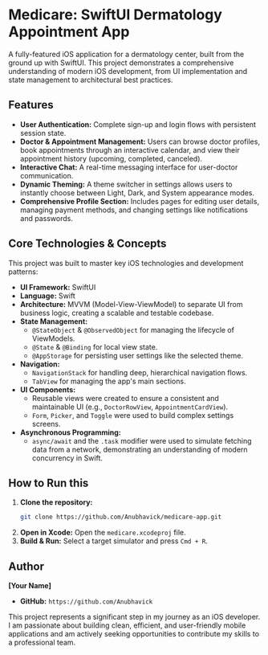 # Medicare: SwiftUI Dermatology Appointment App

A fully-featured iOS application for a dermatology center, built from the ground up with SwiftUI. This project demonstrates a comprehensive understanding of modern iOS development, from UI implementation and state management to architectural best practices.

## Features

- **User Authentication:** Complete sign-up and login flows with persistent session state.
- **Doctor & Appointment Management:** Users can browse doctor profiles, book appointments through an interactive calendar, and view their appointment history (upcoming, completed, canceled).
- **Interactive Chat:** A real-time messaging interface for user-doctor communication.
- **Dynamic Theming:** A theme switcher in settings allows users to instantly choose between Light, Dark, and System appearance modes.
- **Comprehensive Profile Section:** Includes pages for editing user details, managing payment methods, and changing settings like notifications and passwords.

## Core Technologies & Concepts

This project was built to master key iOS technologies and development patterns:

- **UI Framework:** SwiftUI
- **Language:** Swift
- **Architecture:** MVVM (Model-View-ViewModel) to separate UI from business logic, creating a scalable and testable codebase.
- **State Management:**
  - `@StateObject` & `@ObservedObject` for managing the lifecycle of ViewModels.
  - `@State` & `@Binding` for local view state.
  - `@AppStorage` for persisting user settings like the selected theme.
- **Navigation:**
  - `NavigationStack` for handling deep, hierarchical navigation flows.
  - `TabView` for managing the app's main sections.
- **UI Components:**
  - Reusable views were created to ensure a consistent and maintainable UI (e.g., `DoctorRowView`, `AppointmentCardView`).
  - `Form`, `Picker`, and `Toggle` were used to build complex settings screens.
- **Asynchronous Programming:**
  - `async/await` and the `.task` modifier were used to simulate fetching data from a network, demonstrating an understanding of modern concurrency in Swift.

## How to Run this 

1.  **Clone the repository:**
    ```bash
    git clone https://github.com/Anubhavick/medicare-app.git
    ```
2.  **Open in Xcode:**
    Open the `medicare.xcodeproj` file.
3.  **Build & Run:**
    Select a target simulator and press `Cmd + R`.

## Author

**[Your Name]**

- **GitHub:** `https://github.com/Anubhavick`

This project represents a significant step in my journey as an iOS developer. I am passionate about building clean, efficient, and user-friendly mobile applications and am actively seeking opportunities to contribute my skills to a professional team.
